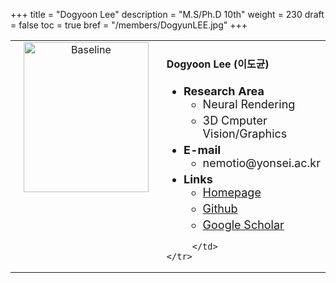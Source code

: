 +++
title = "Dogyoon Lee"
description = "M.S/Ph.D 10th"
weight = 230
draft = false
toc = true
bref = "/members/DogyunLEE.jpg"
+++

<table>
    <tr>
       <td width="280" align="center" valign="top">
          <img alt="Baseline" width="200px" height="240" src="/members/DogyunLEE.jpg">
       </td>
       <td>
            <h4>Dogyoon Lee (이도균)</h4>
            <ul class="member_info">
                <li style="font-size: 18px"><b>Research Area</b>
                    <ul class="interest">
                        <li style="margin-bottom: 5px">Neural Rendering</li>
                        <li style="margin-bottom: 5px">3D Cmputer Vision/Graphics</li>
                    </ul>
                </li>
                <li style="font-size: 18px"><b>E-mail</b>
                    <ul>
                        <li style="margin-bottom: 5px">nemotio@yonsei.ac.kr</li>
                    </ul>
                </li>
                <li style="font-size: 18px"><b>Links</b>
                    <ul class="interest">
                        <li style="margin-bottom: 5px"><a href="https://dogyoonlee.github.io">Homepage</a></li>
                        <li style="margin-bottom: 5px"><a href="https://github.com/dogyoonlee">Github</a></li>
                        <li style="margin-bottom: 5px"><a href="https://scholar.google.com/citations?user=gX4ko0IAAAAJ&hl=ko">Google Scholar</a></li>
                    </ul>
                </li>
            </ul>
            
         </td>
    </tr>
</table>